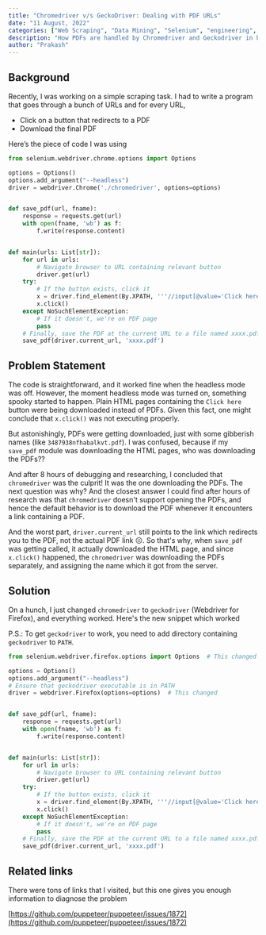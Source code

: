 ```yaml
---
title: "Chromedriver v/s GeckoDriver: Dealing with PDF URLs"
date: "11 August, 2022"
categories: ["Web Scraping", "Data Mining", "Selenium", "engineering", "data"]
description: "How PDFs are handled by Chromedriver and Geckodriver in headless mode"
author: "Prakash"
---
```


## Background

Recently, I was working on a simple scraping task. I had to write a program that goes through a bunch of URLs and for every URL, 

- Click on a button that redirects to a PDF
- Download the final PDF

Here’s the piece of code I was using

```python
from selenium.webdriver.chrome.options import Options

options = Options()
options.add_argument("--headless")
driver = webdriver.Chrome('./chromedriver', options=options)


def save_pdf(url, fname):
    response = requests.get(url)
    with open(fname, 'wb') as f:
        f.write(response.content)


def main(urls: List[str]):
    for url in urls:
        # Navigate browser to URL containing relevant button
        driver.get(url)
    try:
        # If the button exists, click it
        x = driver.find_element(By.XPATH, '''//input[@value='Click here']''')
        x.click()
    except NoSuchElementException:
        # If it doesn't, we're on PDF page
        pass
    # Finally, save the PDF at the current URL to a file named xxxx.pdf
    save_pdf(driver.current_url, 'xxxx.pdf')
```

## Problem Statement

The code is straightforward, and it worked fine when the headless mode was off. However, the moment headless mode was turned on, something spooky started to happen. Plain HTML pages containing the `Click here` button were being downloaded instead of PDFs. Given this fact, one might conclude that `x.click()` was not executing properly. 

But astonishingly, PDFs were getting downloaded, just with some gibberish names (like `3487938nfhabalkvt.pdf`). I was confused, because if my `save_pdf` module was downloading the HTML pages, who was downloading the PDFs??

And after 8 hours of debugging and researching, I concluded that `chromedriver` was the culprit! It was the one downloading the PDFs. The next question was why? And the closest answer I could find after hours of research was that `chromedriver` doesn't support opening the PDFs, and hence the default behavior is to download the PDF whenever it encounters a link containing a PDF. 

And the worst part, `driver.current_url` still points to the link which redirects you to the PDF, not the actual PDF link 😖. So that's why, when `save_pdf` was getting called, it actually downloaded the HTML page, and since `x.click()` happened, the `chromedriver` was downloading the PDFs separately, and assigning the name which it got from the server.

## Solution

On a hunch, I just changed `chromedriver` to `geckodriver` (Webdriver for Firefox), and everything worked. Here's the new snippet which worked

P.S.: To get `geckodriver` to work, you need to add directory containing `geckodriver` to `PATH`.

```python
from selenium.webdriver.firefox.options import Options  # This changed

options = Options()
options.add_argument("--headless")
# Ensure that geckodriver executable is in PATH
driver = webdriver.Firefox(options=options)  # This changed


def save_pdf(url, fname):
    response = requests.get(url)
    with open(fname, 'wb') as f:
        f.write(response.content)


def main(urls: List[str]):
    for url in urls:
        # Navigate browser to URL containing relevant button
        driver.get(url)
    try:
        # If the button exists, click it
        x = driver.find_element(By.XPATH, '''//input[@value='Click here']''')
        x.click()
    except NoSuchElementException:
        # If it doesn't, we're on PDF page
        pass
    # Finally, save the PDF at the current URL to a file named xxxx.pdf
    save_pdf(driver.current_url, 'xxxx.pdf')

```

## Related links

There were tons of links that I visited, but this one gives you enough information to diagnose the problem

[https://github.com/puppeteer/puppeteer/issues/1872](https://github.com/puppeteer/puppeteer/issues/1872)